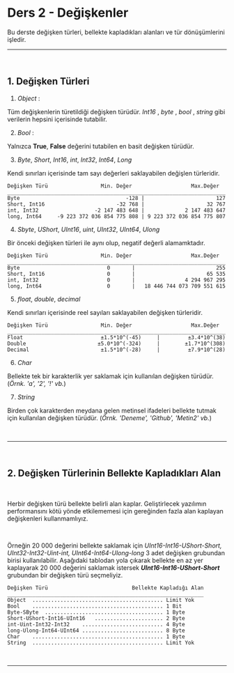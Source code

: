 # Ders 2 - Değişkenler

Bu derste değişken türleri, bellekte kapladıkları alanları ve tür dönüşümlerini işledir.

-------

<br>

## 1. Değişken Türleri
1. *Object* :

Tüm değişkenlerin türetildiği değişken türüdür. *Int16* , *byte* , *bool* , *string* gibi verilerin hepsini içerisinde tutabilir.

2. *Bool* : 

Yalnızca **True**, **False** değerini tutabilen en basit değişken türüdür.

3. *Byte*, *Short*, *Int16*, *int*, *Int32*, *Int64*, *Long*

Kendi sınırları içerisinde tam sayı değerleri saklayabilen değişlen türleridir.
```
Değişken Türü                 Min. Değer                   Max.Değer
______________________________________________________________________
Byte                                  -128 |                       127
Short, Int16                       -32 768 |                    32 767
int, Int32                  -2 147 483 648 |             2 147 483 647
long, Int64     -9 223 372 036 854 775 808 | 9 223 372 036 854 775 807
```
4. *Sbyte*, *UShort*, *UInt16*, *uint*, *UInt32*, *UInt64*, *Ulong*

Bir önceki değişken türleri ile aynı olup, negatif değerli alamamktadır.
```
Değişken Türü                 Min. Değer                   Max.Değer
______________________________________________________________________
Byte                            0       |                          255
Short, Int16                    0       |                       65 535
int, Int32                      0       |                4 294 967 295
long, Int64                     0       |   18 446 744 073 709 551 615
```

5. *float*, *double*, *decimal*

Kendi sınırları içerisinde reel sayıları saklayabilen değişken türleridir.
```
Değişken Türü                 Min. Değer                   Max.Değer
______________________________________________________________________
Float                         ±1.5*10^(-45)     |         ±3.4*10^(38) 
Double                       ±5.0*10^(-324)     |        ±1.7*10^(308) 
Decimal                       ±1.5*10^(-28)     |         ±7.9*10^(28) 
```

6. *Char*

Bellekte tek bir karakterlik yer saklamak için kullanılan değişken türüdür. (*Örnk. 'a', '2', '!' vb.*)

7. *String*

Birden çok karakterden meydana gelen metinsel ifadeleri bellekte tutmak için kullanılan değişken türüdür. (*Örnk. 'Deneme', 'Github', 'Metin2' vb.*)

<br>

-------

<br>

## 2. Değişken Türlerinin Bellekte Kapladıkları Alan

<br>

Herbir değişken türü bellekte belirli alan kaplar. Geliştirlecek yazılımın performansını kötü yönde etkilememesi için gereğinden fazla alan kaplayan değişkenleri kullanmamlıyız.

<br>

Örneğin 20 000 değerini bellekte saklamak için *UInt16-Int16-UShort-Short, UInt32-Int32-Uint-int, UInt64-Int64-Ulong-long* 3 adet değişken grubundan birisi kullanılabilir. Aşağıdaki tablodan yola çıkarak bellekte en az yer kaplayarak 20 000 değerini saklamak istersek ***UInt16-Int16-UShort-Short*** grubundan bir değişken türü seçmeliyiz.
```
Değişken Türü                           Bellekte Kapladığı Alan
_______________________________________________________________
Object  .......................................... Limit Yok
Bool    .......................................... 1 Bit
Byte-SByte  ...................................... 1 Byte
Short-UShort-Int16-UInt16   ...................... 2 Byte
int-Uint-Int32-Int32    .......................... 4 Byte
long-Ulong-Int64-UInt64 .......................... 8 Byte
Char    .......................................... 1 Byte
String  .......................................... Limit Yok
```

<br>

-------

<br>
